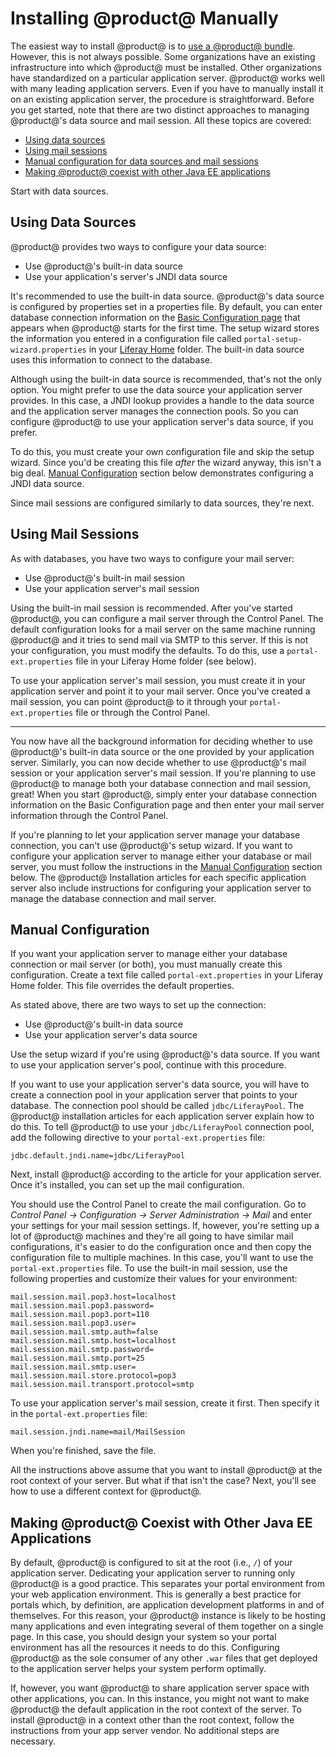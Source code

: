# Installing @product@ Manually [](id=installing-liferay-manually)

The easiest way to install @product@ is to
[use a @product@ bundle](/discover/deployment/-/knowledge_base/7-0/installing-product).
However, this is not always possible. Some organizations have an existing
infrastructure into which @product@ must be installed. Other organizations have
standardized on a particular application server. @product@ works well with many
leading application servers. Even if you have to manually install it on an
existing application server, the procedure is straightforward. Before you get
started, note that there are two distinct approaches to managing @product@'s
data source and mail session. All these topics are covered:

- [Using data sources](#using-data-sources)
- [Using mail sessions](#using-mail-sessions)
- [Manual configuration for data sources and mail sessions](#manual-configuration)
- [Making @product@ coexist with other Java EE applications](#making-liferay-coexist-with-other-java-ee-applications)

Start with data sources. 

## Using Data Sources [](id=using-data-sources)

@product@ provides two ways to configure your data source:

- Use @product@'s built-in data source
- Use your application's server's JNDI data source

It's recommended to use the built-in data source. @product@'s data source is
configured by properties set in a properties file. By default, you can enter
database connection information on the
[Basic Configuration page](/discover/deployment/-/knowledge_base/7-1/installing-product#using-liferays-setup-wizard)
that appears when @product@ starts for the first time. The setup wizard stores
the information you entered in a configuration file called
`portal-setup-wizard.properties` in your
[Liferay Home](/discover/deployment/-/knowledge_base/7-1/installing-product#liferay-home)
folder. The built-in data source uses this information to connect to the
database.

Although using the built-in data source is recommended, that's not the only
option. You might prefer to use the data source your application server provides. In this case, a JNDI lookup provides a handle to the data
source and the application server manages the connection pools. So you can
configure @product@ to use your application server's data source, if you prefer.

To do this, you must create your own configuration file and skip the setup wizard.
Since you'd be creating this file *after* the wizard anyway, this isn't a big
deal. 
[Manual Configuration](#manual-configuration)
section below demonstrates configuring a JNDI data source.

Since mail sessions are configured similarly to data sources, they're next.

## Using Mail Sessions [](id=using-mail-sessions)

As with databases, you have two ways to configure your mail server:

- Use @product@'s built-in mail session
- Use your application server's mail session

Using the built-in mail session is recommended. After you've started @product@,
you can configure a mail server through the Control Panel. The default
configuration looks for a mail server on the same machine running @product@ and
it tries to send mail via SMTP to this server. If this is not your
configuration, you must modify the defaults. To do this, use a
`portal-ext.properties` file in your Liferay Home folder (see below).

To use your application server's mail session, you must create it in your
application server and point it to your mail server. Once you've created a mail
session, you can point @product@ to it through your `portal-ext.properties` file
or through the Control Panel.

---

You now have all the background information for deciding whether to use
@product@'s built-in data source or the one provided by your application server.
Similarly, you can now decide whether to use @product@'s mail session or your
application server's mail session. If you're planning to use @product@ to manage
both your database connection and mail session, great! When you start @product@,
simply enter your database connection information on the Basic Configuration
page and then enter your mail server information through the Control Panel.

If you're planning to let your application server manage your database
connection, you can't use @product@'s setup wizard. If you want to configure
your application server to manage either your database or mail server, you must
follow the instructions in the 
[Manual Configuration](#manual-configuration)
section below. The @product@ Installation articles for each specific application
server also include instructions for configuring your application server to
manage the database connection and mail server.

## Manual Configuration [](id=manual-configuration)

If you want your application server to manage either your database connection or
mail server (or both), you must manually create this configuration. Create a
text file called `portal-ext.properties` in your Liferay Home folder. This file
overrides the default properties. 

As stated above, there are two ways to set up the connection:

- Use @product@'s built-in data source
- Use your application server's data source

Use the setup wizard if you're using @product@'s data source. If you want to use
your application server's pool, continue with this procedure.

If you want to use your application server's data source, you will have to
create a connection pool in your application server that points to your
database. The connection pool should be called `jdbc/LiferayPool`. The @product@
installation articles for each application server explain how to do this. To
tell @product@ to use your `jdbc/LiferayPool` connection pool, add the following
directive to your `portal-ext.properties` file:

    jdbc.default.jndi.name=jdbc/LiferayPool

Next, install @product@ according to the article for your application server.
Once it's installed, you can set up the mail configuration.

You should use the Control Panel to create the mail configuration. Go to
*Control Panel &rarr; Configuration &rarr; Server Administration &rarr; Mail*
and enter your settings for your mail session settings. If, however, you're
setting up a lot of @product@ machines and they're all going to have similar
mail configurations, it's easier to do the configuration once and then copy the
configuration file to multiple machines. In this case, you'll want to use the
`portal-ext.properties` file. To use the built-in mail session, use the
following properties and customize their values for your environment:

    mail.session.mail.pop3.host=localhost
    mail.session.mail.pop3.password=
    mail.session.mail.pop3.port=110
    mail.session.mail.pop3.user=
    mail.session.mail.smtp.auth=false
    mail.session.mail.smtp.host=localhost
    mail.session.mail.smtp.password=
    mail.session.mail.smtp.port=25
    mail.session.mail.smtp.user=
    mail.session.mail.store.protocol=pop3
    mail.session.mail.transport.protocol=smtp

To use your application server's mail session, create it first. Then specify it
in the `portal-ext.properties` file:

    mail.session.jndi.name=mail/MailSession

When you're finished, save the file.

All the instructions above assume that you want to install @product@ at the root
context of your server. But what if that isn't the case? Next, you'll see how to
use a different context for @product@.

## Making @product@ Coexist with Other Java EE Applications [](id=making-liferay-coexist-with-other-java-ee-applications)

By default, @product@ is configured to sit at the root (i.e., `/`) of your
application server. Dedicating your application server to running only @product@
is a good practice. This separates your portal environment from your web
application environment. This is generally a best practice for portals which, by
definition, are application development platforms in and of themselves. For this
reason, your @product@ instance is likely to be hosting many applications and
even integrating several of them together on a single page. In this case, you
should design your system so your portal environment has all the resources it
needs to do this. Configuring @product@ as the sole consumer of any other `.war`
files that get deployed to the application server helps your system perform
optimally.

If, however, you want @product@ to share application server space with other
applications, you can. In this instance, you might not want to make @product@
the default application in the root context of the server. To install @product@
in a context other than the root context, follow the instructions from your app
server vendor. No additional steps are necessary.
